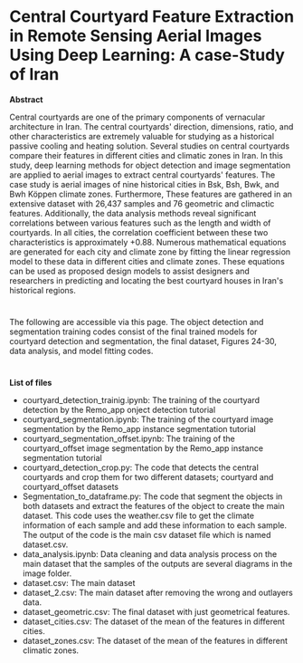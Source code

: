 # Central Courtyard Feature Extraction in Remote Sensing Aerial Images Using Deep Learning: A case-Study of Iran

**Abstract**

Central courtyards are one of the primary components of vernacular architecture in Iran. The central courtyards' direction, dimensions, ratio, and other characteristics are extremely valuable for studying as a historical passive cooling and heating solution. Several studies on central courtyards compare their features in different cities and climatic zones in Iran. In this study, deep learning methods for object detection and image segmentation are applied to aerial images to extract central courtyards' features. The case study is aerial images of nine historical cities in Bsk, Bsh, Bwk, and Bwh Köppen climate zones. Furthermore, These features are gathered in an extensive dataset with 26,437 samples and 76 geometric and climactic features. Additionally, the data analysis methods reveal significant correlations between various features such as the length and width of courtyards. In all cities, the correlation coefficient between these two characteristics is approximately +0.88. Numerous mathematical equations are generated for each city and climate zone by fitting the linear regression model to these data in different cities and climate zones. These equations can be used as proposed design models to assist designers and researchers in predicting and locating the best courtyard houses in Iran's historical regions.
#
The following are accessible via this page. The object detection and segmentation training codes consist of the final trained models for courtyard detection and segmentation, the final dataset, Figures 24-30, data analysis, and model fitting codes.
#
**List of files**

* courtyard_detection_trainig.ipynb: The training of the courtyard detection by the Remo_app onject detection tutorial
* courtyard_segmentation.ipynb: The training of the courtyard image segmentation by the Remo_app instance segmentation tutorial
* courtyard_segmentation_offset.ipynb:  The training of the courtyard_offset image segmentation by the Remo_app instance segmentation tutorial
* courtyard_detection_crop.py: The code that detects the central courtyards and crop them for two different datasets; courtyard and courtyard_offset datasets
* Segmentation_to_dataframe.py: The code that segment the objects in both datasets and extract the features of the object to create the main dataset. This code uses the weather.csv file to get the climate information of each sample and add these information to each sample. The output of the code is the main csv dataset file which is named dataset.csv.
* data_analysis.ipynb: Data cleaning and data analysis process on the main dataset that the samples of the outputs are several diagrams in the image folder.
* dataset.csv: The main dataset
* dataset_2.csv: The main dataset after removing the wrong and outlayers data.
* dataset_geometric.csv:  The final dataset with just geometrical features.
* dataset_cities.csv: The dataset of the mean of the features in different cities.
* dataset_zones.csv: The dataset of the mean of the features in different climatic zones.
